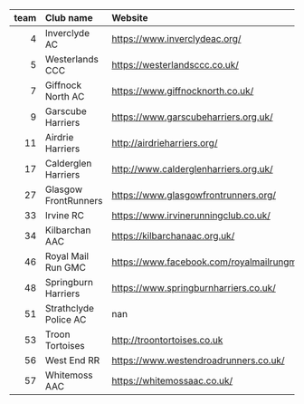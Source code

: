 |   team | Club name             | Website                                   |
|-------:|:----------------------|:------------------------------------------|
|      4 | Inverclyde AC         | https://www.inverclydeac.org/             |
|      5 | Westerlands CCC       | https://westerlandsccc.co.uk/             |
|      7 | Giffnock North AC     | https://www.giffnocknorth.co.uk/          |
|      9 | Garscube Harriers     | https://www.garscubeharriers.org.uk/      |
|     11 | Airdrie Harriers      | http://airdrieharriers.org/               |
|     17 | Calderglen Harriers   | http://www.calderglenharriers.org.uk/     |
|     27 | Glasgow FrontRunners  | https://www.glasgowfrontrunners.org/      |
|     33 | Irvine RC             | https://www.irvinerunningclub.co.uk/      |
|     34 | Kilbarchan AAC        | https://kilbarchanaac.org.uk/             |
|     46 | Royal Mail Run GMC    | https://www.facebook.com/royalmailrungmc/ |
|     48 | Springburn Harriers   | https://www.springburnharriers.co.uk/     |
|     51 | Strathclyde Police AC | nan                                       |
|     53 | Troon Tortoises       | http://troontortoises.co.uk               |
|     56 | West End RR           | https://www.westendroadrunners.co.uk/     |
|     57 | Whitemoss AAC         | https://whitemossaac.co.uk/               |